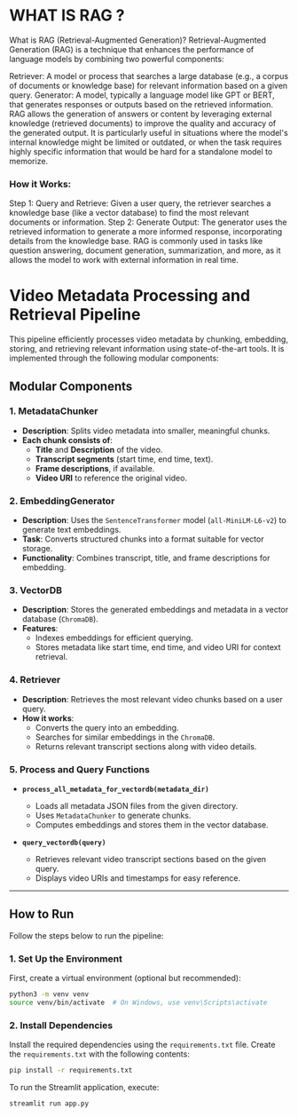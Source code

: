 # WHAT IS RAG ? 
What is RAG (Retrieval-Augmented Generation)?
Retrieval-Augmented Generation (RAG) is a technique that enhances the performance of language models by combining two powerful components:

Retriever: A model or process that searches a large database (e.g., a corpus of documents or knowledge base) for relevant information based on a given query.
Generator: A model, typically a language model like GPT or BERT, that generates responses or outputs based on the retrieved information.
RAG allows the generation of answers or content by leveraging external knowledge (retrieved documents) to improve the quality and accuracy of the generated output. It is particularly useful in situations where the model's internal knowledge might be limited or outdated, or when the task requires highly specific information that would be hard for a standalone model to memorize.

### How it Works:
Step 1: Query and Retrieve: Given a user query, the retriever searches a knowledge base (like a vector database) to find the most relevant documents or information.
Step 2: Generate Output: The generator uses the retrieved information to generate a more informed response, incorporating details from the knowledge base.
RAG is commonly used in tasks like question answering, document generation, summarization, and more, as it allows the model to work with external information in real time. 


# Video Metadata Processing and Retrieval Pipeline

This pipeline efficiently processes video metadata by chunking, embedding, storing, and retrieving relevant information using state-of-the-art tools. It is implemented through the following modular components:

## **Modular Components**

### **1. MetadataChunker**
- **Description**: Splits video metadata into smaller, meaningful chunks.
- **Each chunk consists of**:
  - **Title** and **Description** of the video.
  - **Transcript segments** (start time, end time, text).
  - **Frame descriptions**, if available.
  - **Video URI** to reference the original video.

### **2. EmbeddingGenerator**
- **Description**: Uses the `SentenceTransformer` model (`all-MiniLM-L6-v2`) to generate text embeddings.
- **Task**: Converts structured chunks into a format suitable for vector storage.
- **Functionality**: Combines transcript, title, and frame descriptions for embedding.

### **3. VectorDB**
- **Description**: Stores the generated embeddings and metadata in a vector database (`ChromaDB`).
- **Features**:
  - Indexes embeddings for efficient querying.
  - Stores metadata like start time, end time, and video URI for context retrieval.

### **4. Retriever**
- **Description**: Retrieves the most relevant video chunks based on a user query.
- **How it works**:
  - Converts the query into an embedding.
  - Searches for similar embeddings in the `ChromaDB`.
  - Returns relevant transcript sections along with video details.

### **5. Process and Query Functions**
- **`process_all_metadata_for_vectordb(metadata_dir)`**
  - Loads all metadata JSON files from the given directory.
  - Uses `MetadataChunker` to generate chunks.
  - Computes embeddings and stores them in the vector database.
  
- **`query_vectordb(query)`**
  - Retrieves relevant video transcript sections based on the given query.
  - Displays video URIs and timestamps for easy reference.

---

## **How to Run**

Follow the steps below to run the pipeline:

### **1. Set Up the Environment**

First, create a virtual environment (optional but recommended):

```bash
python3 -m venv venv
source venv/bin/activate  # On Windows, use venv\Scripts\activate
```

### **2. Install Dependencies**

Install the required dependencies using the `requirements.txt` file. Create the `requirements.txt` with the following contents:

```bash
pip install -r requirements.txt
```

To run the Streamlit application, execute:

```bash
streamlit run app.py
```
